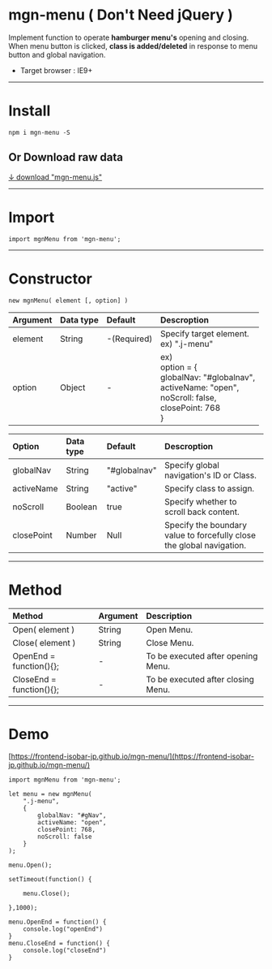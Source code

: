 # mgn-menu ( Don't Need jQuery )


Implement function to operate **hamburger menu's** opening and closing.  
When menu button is clicked, **class is added/deleted** in response to menu button and global navigation.
- Target browser : IE9+

___

# Install

```
npm i mgn-menu -S
```

## Or Download raw data
[↓ download "mgn-menu.js"](https://raw.githubusercontent.com/frontend-isobar-jp/mgn-menu/master/src/mgn-menu.js)


___

# Import

```
import mgnMenu from 'mgn-menu';
```

___

# Constructor

```
new mgnMenu( element [, option] )
```
|Argument|Data type|Default|Descroption|
|:-------|:--------|:------|:----------|
|element|String|-(Required)|Specify target element.<br>ex) ".j-menu"|
|option|Object|-|ex)<br> option = {<br> globalNav: "#globalnav",<br> activeName: "open",<br> noScroll: false,<br> closePoint: 768<br>}|

|Option|Data type|Default|Descroption|
|:-------|:--------|:------|:----------|
|globalNav|String|"#globalnav"|Specify global navigation's ID or Class.|
|activeName|String|"active"|Specify class to assign.|
|noScroll|Boolean|true|Specify whether to scroll back content.|
|closePoint|Number|Null|Specify the boundary value to forcefully close the global navigation.|

___

# Method

|Method|Argument|Description|
|:-------|:--------|:------|
|Open( element )|String|Open Menu.|
|Close( element )|String|Close Menu.|
|OpenEnd = function(){};|-|To be executed after opening Menu.|
|CloseEnd = function(){};|-|To be executed after closing Menu.|

___

# Demo

[https://frontend-isobar-jp.github.io/mgn-menu/](https://frontend-isobar-jp.github.io/mgn-menu/)

```
import mgnMenu from 'mgn-menu';

let menu = new mgnMenu(
    ".j-menu",
    {
        globalNav: "#gNav",
        activeName: "open",
        closePoint: 768,
        noScroll: false
    }
);

menu.Open();

setTimeout(function() {

    menu.Close();

},1000);

menu.OpenEnd = function() {
    console.log("openEnd")
}
menu.CloseEnd = function() {
    console.log("closeEnd")
}
```
